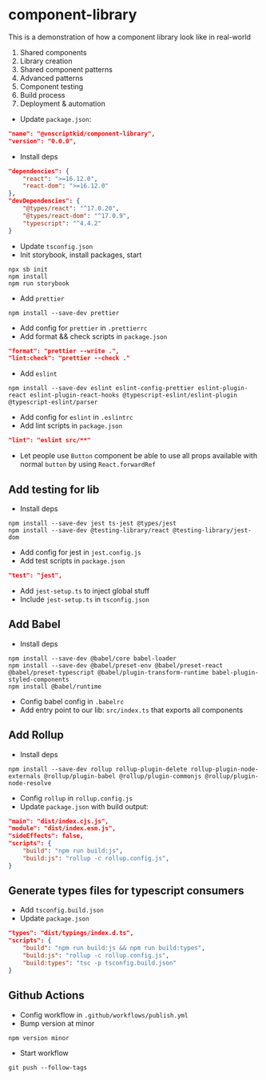 # component-library

This is a demonstration of how a component library look like in real-world

1. Shared components
2. Library creation
3. Shared component patterns
4. Advanced patterns
5. Component testing
6. Build process
7. Deployment & automation

- Update `package.json`:

```json
"name": "@vnscriptkid/component-library",
"version": "0.0.0",
```

- Install deps

```json
"dependencies": {
    "react": ">=16.12.0",
    "react-dom": ">=16.12.0"
},
"devDependencies": {
    "@types/react": "^17.0.20",
    "@types/react-dom": "^17.0.9",
    "typescript": "^4.4.2"
}
```

- Update `tsconfig.json`
- Init storybook, install packages, start

```console
npx sb init
npm install
npm run storybook
```

- Add `prettier`

```
npm install --save-dev prettier
```

- Add config for `prettier` in `.prettierrc`
- Add format && check scripts in `package.json`

```json
"format": "prettier --write .",
"lint:check": "prettier --check ."
```

- Add `eslint`

```console
npm install --save-dev eslint eslint-config-prettier eslint-plugin-react eslint-plugin-react-hooks @typescript-eslint/eslint-plugin @typescript-eslint/parser
```

- Add config for `eslint` in `.eslintrc`
- Add lint scripts in `package.json`

```json
"lint": "eslint src/**"
```

- Let people use `Button` component be able to use all props available with normal `button`
by using `React.forwardRef`


## Add testing for lib
- Install deps
```console
npm install --save-dev jest ts-jest @types/jest
npm install --save-dev @testing-library/react @testing-library/jest-dom
```
- Add config for jest in `jest.config.js`
- Add test scripts in `package.json`
```json
"test": "jest",
```
- Add `jest-setup.ts` to inject global stuff
- Include `jest-setup.ts` in `tsconfig.json`

## Add Babel
- Install deps
```console
npm install --save-dev @babel/core babel-loader
npm install --save-dev @babel/preset-env @babel/preset-react @babel/preset-typescript @babel/plugin-transform-runtime babel-plugin-styled-components
npm install @babel/runtime
```
- Config babel config in `.babelrc`
- Add entry point to our lib: `src/index.ts` that exports all components

## Add Rollup
- Install deps
```console
npm install --save-dev rollup rollup-plugin-delete rollup-plugin-node-externals @rollup/plugin-babel @rollup/plugin-commonjs @rollup/plugin-node-resolve
```
- Config `rollup` in `rollup.config.js`
- Update `package.json` with build output:
```json
"main": "dist/index.cjs.js",
"module": "dist/index.esm.js",
"sideEffects": false,
"scripts": {
    "build": "npm run build:js",
    "build:js": "rollup -c rollup.config.js",
}
```

## Generate types files for typescript consumers
- Add `tsconfig.build.json`
- Update `package.json`
```json
"types": "dist/typings/index.d.ts",
"scripts": {
    "build": "npm run build:js && npm run build:types",
    "build:js": "rollup -c rollup.config.js",
    "build:types": "tsc -p tsconfig.build.json"
}
```

## Github Actions
- Config workflow in `.github/workflows/publish.yml`
- Bump version at minor
```console
npm version minor
```
- Start workflow
```console
git push --follow-tags
```